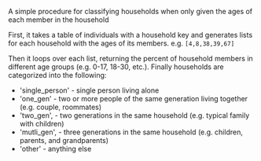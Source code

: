 A simple procedure for classifying households when only given the ages of each member in the household

First, it takes a table of individuals with a household key and generates lists for each household with the ages of its members. e.g. `[4,8,38,39,67]`

Then it loops over each list, returning the percent of household members in different age groups (e.g. 0-17, 18-30, etc.). Finally households are categorized into the following:

- 'single_person' - single person living alone
- 'one_gen' - two or more people of the same generation living together (e.g. couple, roommates)
- 'two_gen', - two generations in the same household (e.g. typical family with children)
- 'mutli_gen', - three generations in the same household (e.g. children, parents, and grandparents)
- 'other' - anything else
